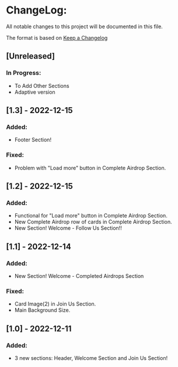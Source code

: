 # ChangeLog:
All notable changes to this project will be documented in this file.

The format is based on [Keep a Changelog](https://keepachangelog.com/en/1.0.0/)

## [Unreleased]
### In Progress:
- To Add Other Sections
- Adaptive version

## [1.3] - 2022-12-15
### Added:
- Footer Section!

### Fixed:
- Problem with "Load more" button in Complete Airdrop Section.

## [1.2] - 2022-12-15
### Added:
- Functional for "Load more" button in Complete Airdrop Section.
- New Complete Airdrop row of cards in Complete Airdrop Section.
- New Section! Welcome - Follow Us Section!!

## [1.1] - 2022-12-14
### Added:
- New Section! Welcome - Completed Airdrops Section

### Fixed:
- Card Image(2) in Join Us Section.
- Main Background Size.

## [1.0] - 2022-12-11
### Added: 
- 3 new sections: Header, Welcome Section and Join Us Section!
